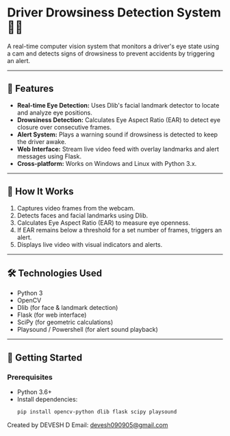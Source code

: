 # Driver Drowsiness Detection System 🚗😴

A real-time computer vision system that monitors a driver's eye state using a cam and detects signs of drowsiness to prevent accidents by triggering an alert.

---

## 🌟 Features

- **Real-time Eye Detection:** Uses Dlib's facial landmark detector to locate and analyze eye positions.
- **Drowsiness Detection:** Calculates Eye Aspect Ratio (EAR) to detect eye closure over consecutive frames.
- **Alert System:** Plays a warning sound if drowsiness is detected to keep the driver awake.
- **Web Interface:** Stream live video feed with overlay landmarks and alert messages using Flask.
- **Cross-platform:** Works on Windows and Linux with Python 3.x.

---

## 🎯 How It Works

1. Captures video frames from the webcam.
2. Detects faces and facial landmarks using Dlib.
3. Calculates Eye Aspect Ratio (EAR) to measure eye openness.
4. If EAR remains below a threshold for a set number of frames, triggers an alert.
5. Displays live video with visual indicators and alerts.

---

## 🛠️ Technologies Used

- Python 3
- OpenCV
- Dlib (for face & landmark detection)
- Flask (for web interface)
- SciPy (for geometric calculations)
- Playsound / Powershell (for alert sound playback)

---

## 🚀 Getting Started

### Prerequisites

- Python 3.6+
- Install dependencies:
  ```bash
  pip install opencv-python dlib flask scipy playsound
Created by DEVESH D
Email: devesh090905@gmail.com

